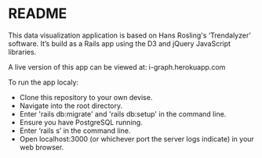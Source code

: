 # README

This data visualization application is based on Hans Rosling's ‘Trendalyzer’ software. It’s build as a Rails app using the D3 and jQuery JavaScript libraries.

A live version of this app can be viewed at: i-graph.herokuapp.com

To run the app localy:

* Clone this repository to your own devise.
* Navigate into the root directory.
* Enter 'rails db:migrate' and 'rails db:setup' in the command line.
* Ensure you have PostgreSQL running.
* Enter ‘rails s’ in the command line.
* Open localhost:3000 (or whichever port the server logs indicate) in your web browser.
